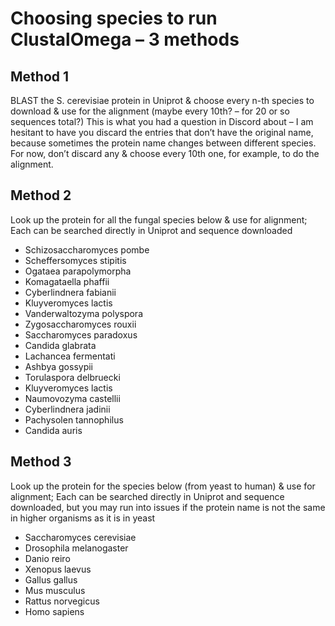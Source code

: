 # Choosing species to run ClustalOmega – 3 methods

## Method 1

BLAST the S. cerevisiae protein in Uniprot & choose every n-th species to download & use for the alignment (maybe every 10th? – for 20 or so sequences total?)
This is what you had a question in Discord about – I am hesitant to have you discard the entries that don’t have the original name, because sometimes the protein name changes between different species. For now, don’t discard any & choose every 10th one, for example, to do the alignment.

## Method 2

Look up the protein for all the fungal species below & use for alignment; Each can be searched directly in Uniprot and sequence downloaded

- Schizosaccharomyces pombe
- Scheffersomyces stipitis
- Ogataea parapolymorpha
- Komagataella phaffii
- Cyberlindnera fabianii
- Kluyveromyces lactis
- Vanderwaltozyma polyspora
- Zygosaccharomyces rouxii
- Saccharomyces paradoxus
- Candida glabrata
- Lachancea fermentati
- Ashbya gossypii
- Torulaspora delbruecki
- Kluyveromyces lactis
- Naumovozyma castellii
- Cyberlindnera jadinii
- Pachysolen tannophilus
- Candida auris

## Method 3

Look up the protein for the species below (from yeast to human) & use for alignment; Each can be searched directly in Uniprot and sequence downloaded, but you may run into issues if the protein name is not the same in higher organisms as it is in yeast

- Saccharomyces cerevisiae
- Drosophila melanogaster
- Danio reiro
- Xenopus laevus
- Gallus gallus
- Mus musculus
- Rattus norvegicus
- Homo sapiens
